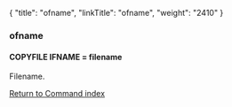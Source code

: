 {
    "title": "ofname",
    "linkTitle": "ofname",
    "weight": "2410"
}<span id="ofname"></span>

### <span class="mc-variable System.Title variable">ofname</span>

#### COPYFILE IFNAME = filename

Filename.

[Return to Command index](../../)

 
